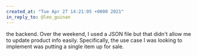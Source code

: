 ```yaml
---
created_at: "Tue Apr 27 14:21:05 +0000 2021"
in_reply_to: @leo_guinan
---
```


the backend. Over the weekend, I used a JSON file but that didn't allow me to update product info easily. Specifically, the use case I was looking to implement was putting a single item up for sale.